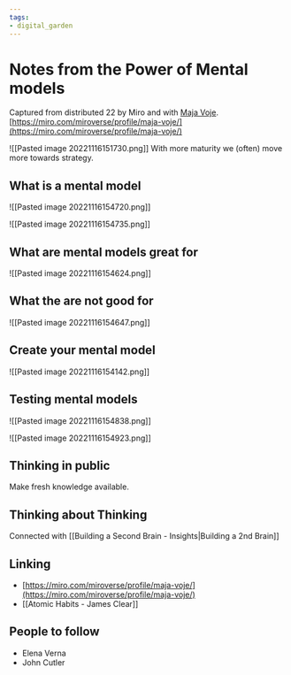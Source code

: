 ```yaml
---
tags: 
- digital_garden
---
```

# Notes from the Power of Mental models
Captured from distributed 22 by Miro and with [Maja Voje](https://www.linkedin.com/in/majavoje/).
[https://miro.com/miroverse/profile/maja-voje/](https://miro.com/miroverse/profile/maja-voje/)

![[Pasted image 20221116151730.png]]
With more maturity we (often) move more towards strategy.

## What is a mental model
![[Pasted image 20221116154720.png]]


![[Pasted image 20221116154735.png]]

## What are mental models great for
![[Pasted image 20221116154624.png]]

## What the are not good for
![[Pasted image 20221116154647.png]]

## Create your mental model

![[Pasted image 20221116154142.png]]


## Testing mental models
![[Pasted image 20221116154838.png]]


![[Pasted image 20221116154923.png]]


## Thinking in public
Make fresh knowledge available. 

## Thinking about Thinking
Connected with [[Building a Second Brain - Insights|Building a 2nd Brain]]

## Linking
+ [https://miro.com/miroverse/profile/maja-voje/](https://miro.com/miroverse/profile/maja-voje/)
+ [[Atomic Habits - James Clear]]

## People to follow
+ Elena Verna
+ John Cutler

